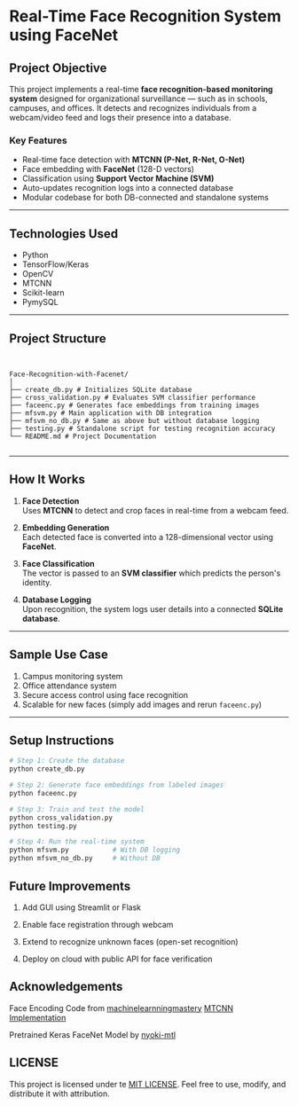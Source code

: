 # Real-Time Face Recognition System using FaceNet

## Project Objective

This project implements a real-time **face recognition-based monitoring system** designed for organizational surveillance — such as in schools, campuses, and offices. It detects and recognizes individuals from a webcam/video feed and logs their presence into a database.

### Key Features
- Real-time face detection with **MTCNN (P-Net, R-Net, O-Net)**
- Face embedding with **FaceNet** (128-D vectors)
- Classification using **Support Vector Machine (SVM)**
- Auto-updates recognition logs into a connected database
- Modular codebase for both DB-connected and standalone systems

---

## Technologies Used

- Python
- TensorFlow/Keras
- OpenCV
- MTCNN
- Scikit-learn
- PymySQL

---

## Project Structure

<pre><code>

Face-Recognition-with-Facenet/
│
├── create_db.py # Initializes SQLite database
├── cross_validation.py # Evaluates SVM classifier performance
├── faceenc.py # Generates face embeddings from training images
├── mfsvm.py # Main application with DB integration
├── mfsvm_no_db.py # Same as above but without database logging
├── testing.py # Standalone script for testing recognition accuracy
└── README.md # Project Documentation

</code></pre>
---

## How It Works

1. **Face Detection**  
   Uses **MTCNN** to detect and crop faces in real-time from a webcam feed.

2. **Embedding Generation**  
   Each detected face is converted into a 128-dimensional vector using **FaceNet**.

3. **Face Classification**  
   The vector is passed to an **SVM classifier** which predicts the person's identity.

4. **Database Logging**  
   Upon recognition, the system logs user details into a connected **SQLite database**.

---

## Sample Use Case

 1. Campus monitoring system  
 2. Office attendance system  
 3. Secure access control using face recognition  
 4. Scalable for new faces (simply add images and rerun `faceenc.py`)

---

## Setup Instructions

```bash
# Step 1: Create the database
python create_db.py

# Step 2: Generate face embeddings from labeled images
python faceenc.py

# Step 3: Train and test the model
python cross_validation.py
python testing.py

# Step 4: Run the real-time system
python mfsvm.py           # With DB logging
python mfsvm_no_db.py     # Without DB
```
## Future Improvements
1. Add GUI using Streamlit or Flask

2. Enable face registration through webcam

3. Extend to recognize unknown faces (open-set recognition)

4. Deploy on cloud with public API for face verification

## Acknowledgements

Face Encoding Code from [machinelearnningmastery](https://machinelearningmastery.com/how-to-develop-a-face-recognition-system-using-facenet-in-keras-and-an-svm-classifier/)
[MTCNN Implementation](https://github.com/ipazc/mtcnn)

Pretrained Keras FaceNet Model by [nyoki-mtl](https://github.com/nyoki-mtl/keras-facenet)

## LICENSE 
This project is licensed under te [MIT LICENSE](LICENSE).
Feel free to use, modify, and distribute it with attribution.
